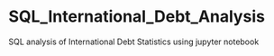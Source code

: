 # SQL_International_Debt_Analysis

SQL analysis of International Debt Statistics using jupyter notebook
